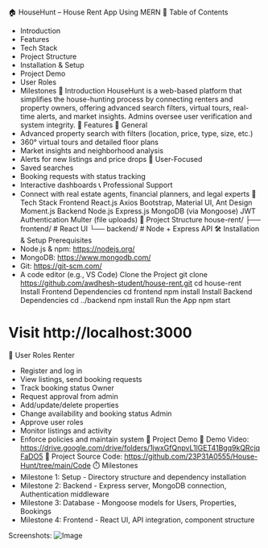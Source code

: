 🏠 HouseHunt – House Rent App Using MERN
📌 Table of Contents
- Introduction
- Features
- Tech Stack
- Project Structure
- Installation & Setup
- Project Demo
- User Roles
- Milestones
🧩 Introduction
HouseHunt is a web-based platform that simplifies the house-hunting process by connecting renters and property owners, offering advanced search filters, virtual tours, real-time alerts, and market insights. Admins oversee user verification and system integrity.
🔑 Features
🎯 General
- Advanced property search with filters (location, price, type, size, etc.)
- 360° virtual tours and detailed floor plans
- Market insights and neighborhood analysis
- Alerts for new listings and price drops
👤 User-Focused
- Saved searches
- Booking requests with status tracking
- Interactive dashboards
📞 Professional Support
- Connect with real estate agents, financial planners, and legal experts
🧱 Tech Stack
Frontend
React.js
Axios
Bootstrap, Material UI, Ant Design
Moment.js
Backend
Node.js
Express.js
MongoDB (via Mongoose)
JWT Authentication
Multer (file uploads)
📂 Project Structure
house-rent/
├── frontend/    # React UI
└── backend/     # Node + Express API
🛠️ Installation & Setup
Prerequisites
- Node.js & npm: https://nodejs.org/
- MongoDB: https://www.mongodb.com/
- Git: https://git-scm.com/
- A code editor (e.g., VS Code)
Clone the Project
git clone https://github.com/awdhesh-student/house-rent.git
cd house-rent
Install Frontend Dependencies
cd frontend
npm install
Install Backend Dependencies
cd ../backend
npm install
Run the App
npm start
# Visit http://localhost:3000
🔐 User Roles
Renter
- Register and log in
- View listings, send booking requests
- Track booking status
Owner
- Request approval from admin
- Add/update/delete properties
- Change availability and booking status
Admin
- Approve user roles
- Monitor listings and activity
- Enforce policies and maintain system
🚀 Project Demo
🔗 Demo Video: https://drive.google.com/drive/folders/1jwxGfQnpvL1lGET41Bgq9kQRcjqFaDO5
🔗 Project Source Code: https://github.com/23P31A0555/House-Hunt/tree/main/Code
⏱️ Milestones
- Milestone 1: Setup - Directory structure and dependency installation
- Milestone 2: Backend - Express server, MongoDB connection, Authentication middleware
- Milestone 3: Database - Mongoose models for Users, Properties, Bookings
- Milestone 4: Frontend - React UI, API integration, component structure

Screenshots:
 ![Image](https://github.com/user-attachments/assets/08c8485d-4da9-4278-a736-c831904e6278)
 


 
 
